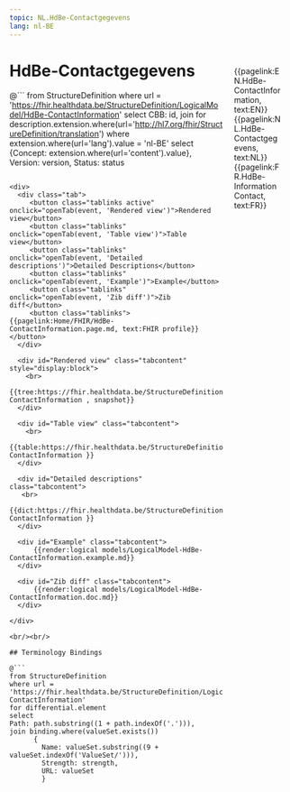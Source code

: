 ```yaml
---
topic: NL.HdBe-Contactgegevens
lang: nl-BE
---
```


<div style="float:right;width:85px;padding:10px;margin:10">
<p>{{pagelink:EN.HdBe-ContactInformation, text:EN}}  {{pagelink:NL.HdBe-Contactgegevens, text:NL}}  {{pagelink:FR.HdBe-InformationContact, text:FR}}<p>
</div>

# HdBe-Contactgegevens



@```
from StructureDefinition
where url = 'https://fhir.healthdata.be/StructureDefinition/LogicalModel/HdBe-ContactInformation'
select 
CBB: id,
join for description.extension.where(url='http://hl7.org/fhir/StructureDefinition/translation') where extension.where(url='lang').value = 'nl-BE' select {Concept: extension.where(url='content').value}, 
Version: version,
Status: status
```

<div>
  <div class="tab">
     <button class="tablinks active" onclick="openTab(event, 'Rendered view')">Rendered view</button>
     <button class="tablinks" onclick="openTab(event, 'Table view')">Table view</button>
     <button class="tablinks" onclick="openTab(event, 'Detailed descriptions')">Detailed Descriptions</button>
     <button class="tablinks" onclick="openTab(event, 'Example')">Example</button>
     <button class="tablinks" onclick="openTab(event, 'Zib diff')">Zib diff</button>
     <button class="tablinks">{{pagelink:Home/FHIR/HdBe-ContactInformation.page.md, text:FHIR profile}}</button>
  </div>

  <div id="Rendered view" class="tabcontent" style="display:block">
    <br>
      {{tree:https://fhir.healthdata.be/StructureDefinition/LogicalModel/HdBe-ContactInformation , snapshot}}
  </div>

  <div id="Table view" class="tabcontent">
    <br>
      {{table:https://fhir.healthdata.be/StructureDefinition/LogicalModel/HdBe-ContactInformation }}
  </div>

  <div id="Detailed descriptions" class="tabcontent">
   <br>
      {{dict:https://fhir.healthdata.be/StructureDefinition/LogicalModel/HdBe-ContactInformation }}
  </div>

  <div id="Example" class="tabcontent">
      {{render:logical models/LogicalModel-HdBe-ContactInformation.example.md}}
  </div>

  <div id="Zib diff" class="tabcontent">
      {{render:logical models/LogicalModel-HdBe-ContactInformation.doc.md}}
  </div>

</div>

<br/><br/> 

## Terminology Bindings

@```
from StructureDefinition
where url = 'https://fhir.healthdata.be/StructureDefinition/LogicalModel/HdBe-ContactInformation'
for differential.element
select
Path: path.substring((1 + path.indexOf('.'))),
join binding.where(valueSet.exists())
      { 
        Name: valueSet.substring((9 + valueSet.indexOf('ValueSet/'))),
        Strength: strength,
        URL: valueSet
        }
```  